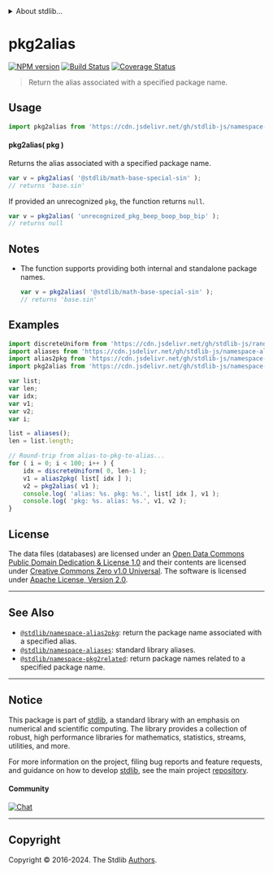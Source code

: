 <!--

@license Apache-2.0

Copyright (c) 2019 The Stdlib Authors.

Licensed under the Apache License, Version 2.0 (the "License");
you may not use this file except in compliance with the License.
You may obtain a copy of the License at

   http://www.apache.org/licenses/LICENSE-2.0

Unless required by applicable law or agreed to in writing, software
distributed under the License is distributed on an "AS IS" BASIS,
WITHOUT WARRANTIES OR CONDITIONS OF ANY KIND, either express or implied.
See the License for the specific language governing permissions and
limitations under the License.

-->


<details>
  <summary>
    About stdlib...
  </summary>
  <p>We believe in a future in which the web is a preferred environment for numerical computation. To help realize this future, we've built stdlib. stdlib is a standard library, with an emphasis on numerical and scientific computation, written in JavaScript (and C) for execution in browsers and in Node.js.</p>
  <p>The library is fully decomposable, being architected in such a way that you can swap out and mix and match APIs and functionality to cater to your exact preferences and use cases.</p>
  <p>When you use stdlib, you can be absolutely certain that you are using the most thorough, rigorous, well-written, studied, documented, tested, measured, and high-quality code out there.</p>
  <p>To join us in bringing numerical computing to the web, get started by checking us out on <a href="https://github.com/stdlib-js/stdlib">GitHub</a>, and please consider <a href="https://opencollective.com/stdlib">financially supporting stdlib</a>. We greatly appreciate your continued support!</p>
</details>

# pkg2alias

[![NPM version][npm-image]][npm-url] [![Build Status][test-image]][test-url] [![Coverage Status][coverage-image]][coverage-url] <!-- [![dependencies][dependencies-image]][dependencies-url] -->

> Return the alias associated with a specified package name.

<!-- Section to include introductory text. Make sure to keep an empty line after the intro `section` element and another before the `/section` close. -->

<section class="intro">

</section>

<!-- /.intro -->

<!-- Package usage documentation. -->



<section class="usage">

## Usage

```javascript
import pkg2alias from 'https://cdn.jsdelivr.net/gh/stdlib-js/namespace-pkg2alias@deno/mod.js';
```

#### pkg2alias( pkg )

Returns the alias associated with a specified package name.

```javascript
var v = pkg2alias( '@stdlib/math-base-special-sin' );
// returns 'base.sin'
```

If provided an unrecognized `pkg`, the function returns `null`.

```javascript
var v = pkg2alias( 'unrecognized_pkg_beep_boop_bop_bip' );
// returns null
```

</section>

<!-- /.usage -->

<!-- Package usage notes. Make sure to keep an empty line after the `section` element and another before the `/section` close. -->

<section class="notes">

## Notes

-   The function supports providing both internal and standalone package names.

    ```javascript
    var v = pkg2alias( '@stdlib/math-base-special-sin' );
    // returns 'base.sin'
    ```

</section>

<!-- /.notes -->

<!-- Package usage examples. -->

<section class="examples">

## Examples

<!-- TODO: better example -->

<!-- eslint no-undef: "error" -->

```javascript
import discreteUniform from 'https://cdn.jsdelivr.net/gh/stdlib-js/random-base-discrete-uniform@deno/mod.js';
import aliases from 'https://cdn.jsdelivr.net/gh/stdlib-js/namespace-aliases@deno/mod.js';
import alias2pkg from 'https://cdn.jsdelivr.net/gh/stdlib-js/namespace-alias2pkg@deno/mod.js';
import pkg2alias from 'https://cdn.jsdelivr.net/gh/stdlib-js/namespace-pkg2alias@deno/mod.js';

var list;
var len;
var idx;
var v1;
var v2;
var i;

list = aliases();
len = list.length;

// Round-trip from alias-to-pkg-to-alias...
for ( i = 0; i < 100; i++ ) {
    idx = discreteUniform( 0, len-1 );
    v1 = alias2pkg( list[ idx ] );
    v2 = pkg2alias( v1 );
    console.log( 'alias: %s. pkg: %s.', list[ idx ], v1 );
    console.log( 'pkg: %s. alias: %s.', v1, v2 );
}
```

</section>

<!-- /.examples -->

<!-- Section for describing a command-line interface. -->



<!-- Section to include cited references. If references are included, add a horizontal rule *before* the section. Make sure to keep an empty line after the `section` element and another before the `/section` close. -->

<section class="references">

</section>

<!-- /.references -->

<!-- <license> -->

## License

The data files (databases) are licensed under an [Open Data Commons Public Domain Dedication & License 1.0][pddl-1.0] and their contents are licensed under [Creative Commons Zero v1.0 Universal][cc0]. The software is licensed under [Apache License, Version 2.0][apache-license].

<!-- </license> -->

<!-- Section for related `stdlib` packages. Do not manually edit this section, as it is automatically populated. -->

<section class="related">

* * *

## See Also

-   <span class="package-name">[`@stdlib/namespace-alias2pkg`][@stdlib/namespace/alias2pkg]</span><span class="delimiter">: </span><span class="description">return the package name associated with a specified alias.</span>
-   <span class="package-name">[`@stdlib/namespace-aliases`][@stdlib/namespace/aliases]</span><span class="delimiter">: </span><span class="description">standard library aliases.</span>
-   <span class="package-name">[`@stdlib/namespace-pkg2related`][@stdlib/namespace/pkg2related]</span><span class="delimiter">: </span><span class="description">return package names related to a specified package name.</span>

</section>

<!-- /.related -->

<!-- Section for all links. Make sure to keep an empty line after the `section` element and another before the `/section` close. -->


<section class="main-repo" >

* * *

## Notice

This package is part of [stdlib][stdlib], a standard library with an emphasis on numerical and scientific computing. The library provides a collection of robust, high performance libraries for mathematics, statistics, streams, utilities, and more.

For more information on the project, filing bug reports and feature requests, and guidance on how to develop [stdlib][stdlib], see the main project [repository][stdlib].

#### Community

[![Chat][chat-image]][chat-url]

---

## Copyright

Copyright &copy; 2016-2024. The Stdlib [Authors][stdlib-authors].

</section>

<!-- /.stdlib -->

<!-- Section for all links. Make sure to keep an empty line after the `section` element and another before the `/section` close. -->

<section class="links">

[npm-image]: http://img.shields.io/npm/v/@stdlib/namespace-pkg2alias.svg
[npm-url]: https://npmjs.org/package/@stdlib/namespace-pkg2alias

[test-image]: https://github.com/stdlib-js/namespace-pkg2alias/actions/workflows/test.yml/badge.svg?branch=main
[test-url]: https://github.com/stdlib-js/namespace-pkg2alias/actions/workflows/test.yml?query=branch:main

[coverage-image]: https://img.shields.io/codecov/c/github/stdlib-js/namespace-pkg2alias/main.svg
[coverage-url]: https://codecov.io/github/stdlib-js/namespace-pkg2alias?branch=main

<!--

[dependencies-image]: https://img.shields.io/david/stdlib-js/namespace-pkg2alias.svg
[dependencies-url]: https://david-dm.org/stdlib-js/namespace-pkg2alias/main

-->

[chat-image]: https://img.shields.io/gitter/room/stdlib-js/stdlib.svg
[chat-url]: https://app.gitter.im/#/room/#stdlib-js_stdlib:gitter.im

[stdlib]: https://github.com/stdlib-js/stdlib

[stdlib-authors]: https://github.com/stdlib-js/stdlib/graphs/contributors

[cli-section]: https://github.com/stdlib-js/namespace-pkg2alias#cli
[cli-url]: https://github.com/stdlib-js/namespace-pkg2alias/tree/cli
[@stdlib/namespace-pkg2alias]: https://github.com/stdlib-js/namespace-pkg2alias/tree/main

[umd]: https://github.com/umdjs/umd
[es-module]: https://developer.mozilla.org/en-US/docs/Web/JavaScript/Guide/Modules

[deno-url]: https://github.com/stdlib-js/namespace-pkg2alias/tree/deno
[deno-readme]: https://github.com/stdlib-js/namespace-pkg2alias/blob/deno/README.md
[umd-url]: https://github.com/stdlib-js/namespace-pkg2alias/tree/umd
[umd-readme]: https://github.com/stdlib-js/namespace-pkg2alias/blob/umd/README.md
[esm-url]: https://github.com/stdlib-js/namespace-pkg2alias/tree/esm
[esm-readme]: https://github.com/stdlib-js/namespace-pkg2alias/blob/esm/README.md
[branches-url]: https://github.com/stdlib-js/namespace-pkg2alias/blob/main/branches.md

[pddl-1.0]: http://opendatacommons.org/licenses/pddl/1.0/

[cc0]: https://creativecommons.org/publicdomain/zero/1.0

[apache-license]: https://www.apache.org/licenses/LICENSE-2.0

<!-- <related-links> -->

[@stdlib/namespace/alias2pkg]: https://github.com/stdlib-js/namespace-alias2pkg/tree/deno

[@stdlib/namespace/aliases]: https://github.com/stdlib-js/namespace-aliases/tree/deno

[@stdlib/namespace/pkg2related]: https://github.com/stdlib-js/namespace-pkg2related/tree/deno

<!-- </related-links> -->

</section>

<!-- /.links -->
